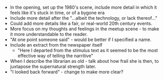 - In the opening, set up the 1980's scene, include more detail in which it feels like it's stuck in time, or of a bygone era
- Include more detail after the "...albeit the technology, or lack thereof..."
- Could add more details like a fair, or real-world 20th century events.
- More focus on my thoughts and feelings in the meetup scene - to make it more understandable to the reader.
- "At one point someone said" - would be better if I specified a name.
- Include an extract from the newspaper itself 
	- "Here I departed from the stimulus text as it seemed to be the most effective way of telling the narritive"
- When I describe the librarian as old - talk about how frail she is then, to juxtapose the supernatural strength later.
- "I looked back forward" - change to make more clear?